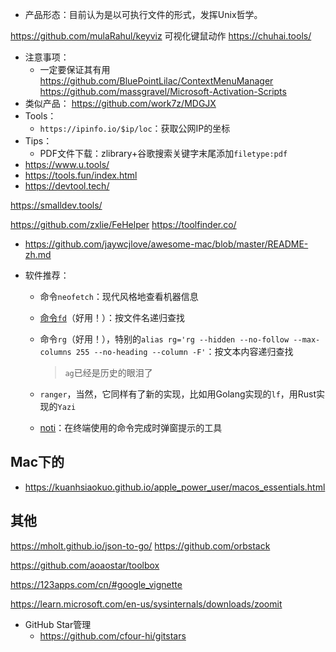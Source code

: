 + 产品形态：目前认为是以可执行文件的形式，发挥Unix哲学。

https://github.com/mulaRahul/keyviz
可视化键鼠动作
https://chuhai.tools/
+ 注意事项：
    + 一定要保证其有用
https://github.com/BluePointLilac/ContextMenuManager
https://github.com/massgravel/Microsoft-Activation-Scripts
+ 类似产品：
https://github.com/work7z/MDGJX
+ Tools：
    + `https://ipinfo.io/$ip/loc`：获取公网IP的坐标
+ Tips：
    + PDF文件下载：zlibrary+谷歌搜索关键字末尾添加`filetype:pdf`
+ https://www.u.tools/
+ https://tools.fun/index.html
+ https://devtool.tech/

https://smalldev.tools/

https://github.com/zxlie/FeHelper
https://toolfinder.co/
+ https://github.com/jaywcjlove/awesome-mac/blob/master/README-zh.md

+ 软件推荐：
    + 命令`neofetch`：现代风格地查看机器信息
    + [命令`fd`](https://github.com/sharkdp/fd#installation)（好用！）：按文件名递归查找
    + 命令`rg`（好用！），特别的`alias rg='rg --hidden --no-follow --max-columns 255 --no-heading --column -F'`：按文本内容递归查找
        >`ag`已经是历史的眼泪了

    + `ranger`，当然，它同样有了新的实现，比如用Golang实现的`lf`，用Rust实现的`Yazi`
    + [noti](https://github.com/variadico/noti)：在终端使用的命令完成时弹窗提示的工具

## Mac下的

+ https://kuanhsiaokuo.github.io/apple_power_user/macos_essentials.html


## 其他

https://mholt.github.io/json-to-go/ 
https://github.com/orbstack

https://github.com/aoaostar/toolbox

https://123apps.com/cn/#google_vignette


https://learn.microsoft.com/en-us/sysinternals/downloads/zoomit



+ GitHub Star管理
    + https://github.com/cfour-hi/gitstars